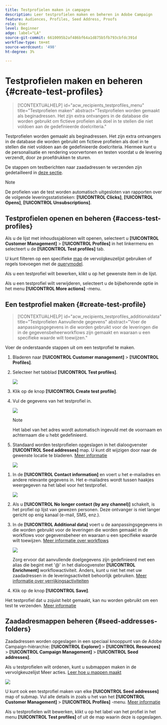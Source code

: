 ```yaml
---
title: Testprofielen maken in campagne
description: Leer testprofielen maken en beheren in Adobe Campaign
feature: Audiences, Profiles, Seed Address, Proofs
role: User
level: Beginner
adge: label="LA"
source-git-commit: 6610095b2af486bf64a1d875b5fb793cbfdc391d
workflow-type: tm+mt
source-wordcount: '498'
ht-degree: 3%

---
```


# Testprofielen maken en beheren {#create-test-profiles}

>[!CONTEXTUALHELP]
>id="acw_recipients_testprofiles_menu"
>title="Testprofielen maken"
>abstract="Testprofielen worden gemaakt als beginadressen. Het zijn extra ontvangers in de database die worden gebruikt om fictieve profielen als doel in te stellen die niet voldoen aan de gedefinieerde doelcriteria."

Testprofielen worden gemaakt als beginadressen. Het zijn extra ontvangers in de database die worden gebruikt om fictieve profielen als doel in te stellen die niet voldoen aan de gedefinieerde doelcriteria. Hiermee kunt u de personalisatie en rendering voorvertonen en testen voordat u de levering verzendt, door ze proefdrukken te sturen.

<!--Learn more on test profiles in the [Campaign v8 (client console) documentation](https://experienceleague.adobe.com/docs/campaign/campaign-v8/audience/add-profiles/test-profiles.html){target="_blank"}.-->

De stappen om testberichten naar zaadadressen te verzenden zijn gedetailleerd in [deze sectie](../preview-test/test-deliveries.md#test-profiles).

>[!NOTE]
>
>De profielen van de test worden automatisch uitgesloten van rapporten over de volgende leveringsstatistieken: **[!UICONTROL Clicks]**, **[!UICONTROL Opens]**, **[!UICONTROL Unsubscriptions]**.

## Testprofielen openen en beheren {#access-test-profiles}

Als u de lijst met inhoudssjablonen wilt openen, selecteert u **[!UICONTROL Customer Management]** > **[!UICONTROL Profiles]** in het linkermenu en selecteert u de **[!UICONTROL Test profiles]** tab.

U kunt filteren op een specifieke [map](../get-started/permissions.md#folders) de vervolgkeuzelijst gebruiken of regels toevoegen met de [querymodel](../query/query-modeler-overview.md).

Als u een testprofiel wilt bewerken, klikt u op het gewenste item in de lijst.

Als u een testprofiel wilt verwijderen, selecteert u de bijbehorende optie in het menu **[!UICONTROL More actions]** -menu.

## Een testprofiel maken {#create-test-profile}

>[!CONTEXTUALHELP]
>id="acw_recipients_testprofiles_additionaldata"
>title="Testprofielen Aanvullende gegevens"
>abstract="Voer de aanpassingsgegevens in die worden gebruikt voor de leveringen die in de gegevensbeheerworkflows zijn gemaakt en waaraan u een specifieke waarde wilt toewijzen."

Voer de onderstaande stappen uit om een testprofiel te maken.

1. Bladeren naar **[!UICONTROL Customer management]** > **[!UICONTROL Profiles]**.

1. Selecteer het tabblad **[!UICONTROL Test profiles]**. 

   ![](assets/test-profile-list.png)

1. Klik op de knop **[!UICONTROL Create test profile]**.

1. Vul de gegevens van het testprofiel in. <!--Most of the fields are the same as when creating profiles. [Learn more]-->

   ![](assets/test-profile-details.png)

   >[!NOTE]
   >
   >Het label van het adres wordt automatisch ingevuld met de voornaam en achternaam die u hebt gedefinieerd.

1. Standaard worden testprofielen opgeslagen in het dialoogvenster **[!UICONTROL Seed addresses]** map. U kunt dit wijzigen door naar de gewenste locatie te bladeren. [Meer informatie](#seed-addresses-folders)

   ![](assets/test-profile-folder.png)

<!--
You do not need to enter all fields of each tab when creating a seed address. Missing personalization elements are entered randomly during delivery analysis. (Not valid?)
-->

1. In de **[!UICONTROL Contact information]** en voert u het e-mailadres en andere relevante gegevens in. Het e-mailadres wordt tussen haakjes weergegeven na het label voor het testprofiel.

   ![](assets/test-profile-address.png)

1. Als u **[!UICONTROL No longer contact (by any channel)]** schakelt, is het profiel op lijst van gewezen personen. Deze ontvanger is niet langer gericht op enig kanaal (e-mail, SMS, enz.).

1. In de **[!UICONTROL Additional data]** voert u de aanpassingsgegevens in die worden gebruikt voor de leveringen die worden gemaakt in de workflows voor gegevensbeheer en waaraan u een specifieke waarde wilt toewijzen. [Meer informatie over workflows](../workflows/gs-workflows.md)

   ![](assets/test-profile-additional-data.png)

   Zorg ervoor dat aanvullende doelgegevens zijn gedefinieerd met een alias die begint met &#39;@&#39; in het dialoogvenster **[!UICONTROL Enrichment]** workflowactiviteit. Anders, kunt u niet het met uw zaadadressen in de leveringsactiviteit behoorlijk gebruiken. [Meer informatie over verrijkingsactiviteiten](../workflows/activities/enrichment.md)

1. Klik op de knop **[!UICONTROL Save]**.

Het testprofiel dat u zojuist hebt gemaakt, kan nu worden gebruikt om een test te verzenden. [Meer informatie](../preview-test/test-deliveries.md#test-profiles)

<!--Use test profiles in Direct mail? cf v7/v8-->

## Zaadadresmappen beheren {#seed-addresses-folders}

Zaadadressen worden opgeslagen in een speciaal knooppunt van de Adobe Campaign-hiërarchie: **[!UICONTROL Explorer]** > **[!UICONTROL Resources]** > **[!UICONTROL Campaign Management]** > **[!UICONTROL Seed addresses]**.

Als u testprofielen wilt ordenen, kunt u submappen maken in de vervolgkeuzelijst Meer acties. [Leer hoe u mappen maakt](../get-started/permissions.md#folders)

![](assets/test-profile-sub-folders.png)

U kunt ook een testprofiel maken van elke **[!UICONTROL Seed addresses]** map of submap. Vul alle details in zoals u het van het **[!UICONTROL Customer Management]** > **[!UICONTROL Profiles]** -menu. [Meer informatie](#create-test-profile)

Als u testprofielen wilt bewerken, klikt u op het label van het profiel in het menu **[!UICONTROL Test profiles]** of uit de map waarin deze is opgeslagen.


